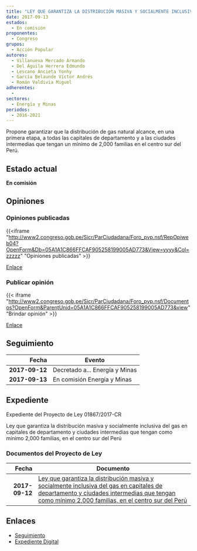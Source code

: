 ```yaml
---
title: "LEY QUE GARANTIZA LA DISTRIBUCIÓN MASIVA Y SOCIALMENTE INCLUSIVA DEL GAS, EN CAPITALES DE DEPARTAMENTO Y CIUDADES INTERMEDIAS QUE TENGAN COMO MÍNIMO 2,000 FAMILIAS EN EL CENTRO SUR DEL PERÚ"
date: 2017-09-13
estados: 
  - En comisión
proponentes: 
  - Congreso
grupos: 
  - Acción Popular
autores: 
  - Villanueva Mercado Armando
  - Del Águila Herrera Edmundo
  - Lescano Ancieta Yonhy
  - García Belaunde Víctor Andrés
  - Román Valdivia Miguel
adherentes: 
  - 
sectores: 
  - Energía y Minas
periodos: 
  - 2016-2021
---
```


Propone garantizar que la distribución de gas natural alcance, en una primera etapa, a todas las capitales de departamento y a las ciudades intermedias que tengan un mínimo de 2,000 familias en el centro sur del Perú.


## Estado actual

**En comisión**

## Opiniones

### Opiniones publicadas

{{<iframe "http://www2.congreso.gob.pe/Sicr/ParCiudadana/Foro_pvp.nsf/RepOpiweb04?OpenForm&Db=05A1A1C866FFCAF905258199005AD773&View=yyyy&Col=zzzzz" "Opiniones publicadas" >}}

[Enlace](http://www2.congreso.gob.pe/Sicr/ParCiudadana/Foro_pvp.nsf/RepOpiweb04?OpenForm&Db=05A1A1C866FFCAF905258199005AD773&View=yyyy&Col=zzzzz)
### Publicar opinión

{{< iframe "http://www2.congreso.gob.pe/Sicr/ParCiudadana/Foro_pvp.nsf/Documentos?OpenForm&ParentUnid=05A1A1C866FFCAF905258199005AD773&view" "Brindar opinión" >}}

[Enlace](http://www2.congreso.gob.pe/Sicr/ParCiudadana/Foro_pvp.nsf/Documentos?OpenForm&ParentUnid=05A1A1C866FFCAF905258199005AD773&view)

## Seguimiento

| Fecha | Evento |
|------:|--------|
| **2017-09-12** | Decretado a... Energía y Minas|
| **2017-09-13** | En comisión Energía y Minas|


## Expediente

Expediente del Proyecto de Ley 01867/2017-CR

Ley que garantiza la distribución masiva y socialmente inclusiva del gas en capitales de departamento y ciudades intermedias que tengan como mínimo 2,000 familias, en el centro sur del Perú


### Documentos del Proyecto de Ley

| Fecha | Documento |
|------:|--------|
| **2017-09-12** | [Ley que garantiza la distribución masiva y socialmente inclusiva del gas en capitales de departamento y ciudades intermedias que tengan como mínimo 2,000 familias, en el centro sur del Perú](http://www.leyes.congreso.gob.pe/Documentos/2016_2021/Proyectos_de_Ley_y_de_Resoluciones_Legislativas/PL0186720170912..pdf) |

## Enlaces 

- [Seguimiento](http://www2.congreso.gob.pe/Sicr/TraDocEstProc/CLProLey2016.nsf/f7fff46988ca05b1052578e100829cc7/a3d42f0c5285d44705258199006ae460?OpenDocument)
- [Expediente Digital](http://www2.congreso.gob.pe/Sicr/TraDocEstProc/CLProLey2016.nsf/f7fff46988ca05b1052578e100829cc7/a3d42f0c5285d44705258199006ae460?OpenDocument&Click=05257FB7005EB655.eb71d0cf91d8294e05256cdf006b5706/$Body/0.1C6C)

